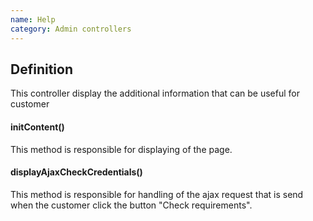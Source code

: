```yaml
---
name: Help
category: Admin controllers
---
```


## Definition

This controller display the additional information that can be useful
for customer

####  initContent()
This method is responsible for displaying of the page.

#### displayAjaxCheckCredentials()

This method is responsible for handling of the ajax request that is send when the customer
click the button "Check requirements".


